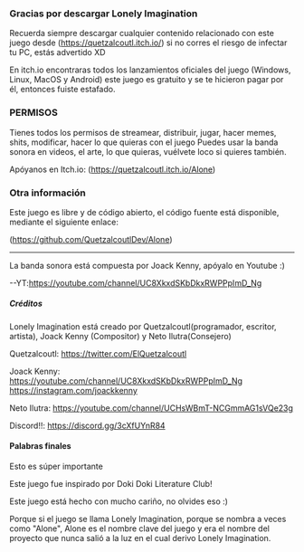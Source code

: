 ### Gracias por descargar Lonely Imagination					      

Recuerda siempre descargar cualquier contenido relacionado con este juego desde (https://quetzalcoutl.itch.io/)
si no corres el riesgo de infectar tu PC, estás advertido XD

En itch.io encontraras todos los lanzamientos oficiales del juego (Windows, Linux, MacOS y Android)
este juego es gratuito y se te hicieron pagar por él, entonces fuiste estafado.

### PERMISOS

Tienes todos los permisos de streamear, distribuir, jugar, hacer memes, shits, modificar, hacer lo que quieras con el juego
Puedes usar la banda sonora en videos, el arte, lo que quieras, vuélvete loco si quieres también.

Apóyanos en Itch.io: (https://quetzalcoutl.itch.io/Alone)

### Otra información

Este juego es libre y de código abierto, el código fuente está disponible, mediante el siguiente enlace:

(https://github.com/QuetzalcoutlDev/Alone)

------------------------------------------
La banda sonora está compuesta por Joack Kenny, apóyalo en Youtube :)

--YT:https://youtube.com/channel/UC8XkxdSKbDkxRWPPpImD_Ng

##### Créditos #######

Lonely Imagination está creado por Quetzalcoutl(programador, escritor, artista), Joack Kenny (Compositor) y Neto Ilutra(Consejero)

Quetzalcoutl:
	https://twitter.com/ElQuetzalcoutl
	
Joack Kenny:
	https://youtube.com/channel/UC8XkxdSKbDkxRWPPpImD_Ng
	https://instagram.com/joackkenny

Neto Ilutra:
	https://youtube.com/channel/UCHsWBmT-NCGmmAG1sVQe23g


Discord!!:
https://discord.gg/3cXfUYnR84


#### Palabras finales ################

Esto es súper importante

Este juego fue inspirado por Doki Doki Literature Club!

Este juego está hecho con mucho cariño, no olvides eso :)

Porque si el juego se llama Lonely Imagination, porque se nombra a veces como "Alone", Alone es el nombre clave del juego y era el nombre del proyecto que nunca salió a la luz en el cual derivo Lonely Imagination.